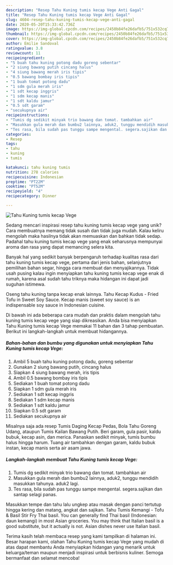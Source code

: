 ```yaml
---
description: "Resep Tahu Kuning tumis kecap Vege Anti Gagal"
title: "Resep Tahu Kuning tumis kecap Vege Anti Gagal"
slug: 4604-resep-tahu-kuning-tumis-kecap-vege-anti-gagal
date: 2020-05-20T15:33:42.736Z
image: https://img-global.cpcdn.com/recipes/2450b84fe26dafb5/751x532cq70/tahu-kuning-tumis-kecap-vege-foto-resep-utama.jpg
thumbnail: https://img-global.cpcdn.com/recipes/2450b84fe26dafb5/751x532cq70/tahu-kuning-tumis-kecap-vege-foto-resep-utama.jpg
cover: https://img-global.cpcdn.com/recipes/2450b84fe26dafb5/751x532cq70/tahu-kuning-tumis-kecap-vege-foto-resep-utama.jpg
author: Emilie Sandoval
ratingvalue: 3.8
reviewcount: 11
recipeingredient:
- "5 buah tahu kuning potong dadu goreng sebentar"
- "2 siung bawang putih cincang halus"
- "4 siung bawang merah iris tipis"
- "0.5 bawang bombay iris tipis"
- "1 buah tomat potong dadu"
- "1 sdm gula merah iris"
- "1 sdt kecap inggris"
- "1 sdm kecap manis"
- "1 sdt kaldu jamur"
- "0.5 sdt garam"
- "secukupnya air"
recipeinstructions:
- "Tumis dg sedikit minyak trio bawang dan tomat. tambahkan air"
- "Masukkan gula merah dan bumbu2 lainnya, aduk2, tunggu mendidih masukkan tahunya. aduk2 lagi."
- "Tes rasa, bila sudah pas tunggu sampe mengental. segera.sajikan dan santap selagi panas."
categories:
- Resep
tags:
- tahu
- kuning
- tumis

katakunci: tahu kuning tumis 
nutrition: 278 calories
recipecuisine: Indonesian
preptime: "PT22M"
cooktime: "PT52M"
recipeyield: "4"
recipecategory: Dinner

---
```



![Tahu Kuning tumis kecap Vege](https://img-global.cpcdn.com/recipes/2450b84fe26dafb5/751x532cq70/tahu-kuning-tumis-kecap-vege-foto-resep-utama.jpg)

Sedang mencari inspirasi resep tahu kuning tumis kecap vege yang unik? Cara membuatnya memang tidak susah dan tidak juga mudah. Kalau keliru mengolah maka hasilnya tidak akan memuaskan dan bahkan tidak sedap. Padahal tahu kuning tumis kecap vege yang enak seharusnya mempunyai aroma dan rasa yang dapat memancing selera kita.

Banyak hal yang sedikit banyak berpengaruh terhadap kualitas rasa dari tahu kuning tumis kecap vege, pertama dari jenis bahan, selanjutnya pemilihan bahan segar, hingga cara membuat dan menyajikannya. Tidak usah pusing kalau ingin menyiapkan tahu kuning tumis kecap vege enak di rumah, karena asal sudah tahu triknya maka hidangan ini dapat jadi suguhan istimewa.

Oseng tahu kuning tanpa kecap enak lainnya. Tahu Kecap Kudus - Fried Tofu in Sweet Soy Sauce. Kecap manis (sweet soy sauce) is an indispensable soy sauce in Indonesian cuisine.


Di bawah ini ada beberapa cara mudah dan praktis dalam mengolah tahu kuning tumis kecap vege yang siap dikreasikan. Anda bisa menyiapkan Tahu Kuning tumis kecap Vege memakai 11 bahan dan 3 tahap pembuatan. Berikut ini langkah-langkah untuk membuat hidangannya.

<!--inarticleads1-->

##### Bahan-bahan dan bumbu yang digunakan untuk menyiapkan Tahu Kuning tumis kecap Vege:

1. Ambil 5 buah tahu kuning potong dadu, goreng sebentar
1. Gunakan 2 siung bawang putih, cincang halus
1. Siapkan 4 siung bawang merah, iris tipis
1. Ambil 0.5 bawang bombay iris tipis
1. Sediakan 1 buah tomat potong dadu
1. Siapkan 1 sdm gula merah iris
1. Sediakan 1 sdt kecap inggris
1. Sediakan 1 sdm kecap manis
1. Sediakan 1 sdt kaldu jamur
1. Siapkan 0.5 sdt garam
1. Sediakan secukupnya air


Misalnya saja ada resep Tumis Daging Kecap Pedas, Bola Tahu Goreng Udang, ataupun Tumis Kailan Bawang Putih. Beri garam, gula pasir, kaldu bubuk, kecap asin, dan merica. Panaskan sedikit minyak, tumis bumbu halus hingga harum. Tuang air tambahkan dengan garam, kaldu bubuk instan, kecap manis serta air asam jawa. 

<!--inarticleads2-->

##### Langkah-langkah membuat Tahu Kuning tumis kecap Vege:

1. Tumis dg sedikit minyak trio bawang dan tomat. tambahkan air
1. Masukkan gula merah dan bumbu2 lainnya, aduk2, tunggu mendidih masukkan tahunya. aduk2 lagi.
1. Tes rasa, bila sudah pas tunggu sampe mengental. segera.sajikan dan santap selagi panas.


Masukkan tempe dan tahu lalu ungkep atau masak dengan panci tertutup hingga kering dan matang, angkat dan sajikan. Tahu Tumis Kemangi - Tofu &amp; Basil Stir Fry Thai basil. You can generally find Thai basil (Indonesian: daun kemangi) in most Asian groceries. You may think that Italian basil is a good substitute, but it actually is not. Asian dishes never use Italian basil. 

Terima kasih telah membaca resep yang kami tampilkan di halaman ini. Besar harapan kami, olahan Tahu Kuning tumis kecap Vege yang mudah di atas dapat membantu Anda menyiapkan hidangan yang menarik untuk keluarga/teman maupun menjadi inspirasi untuk berbisnis kuliner. Semoga bermanfaat dan selamat mencoba!
